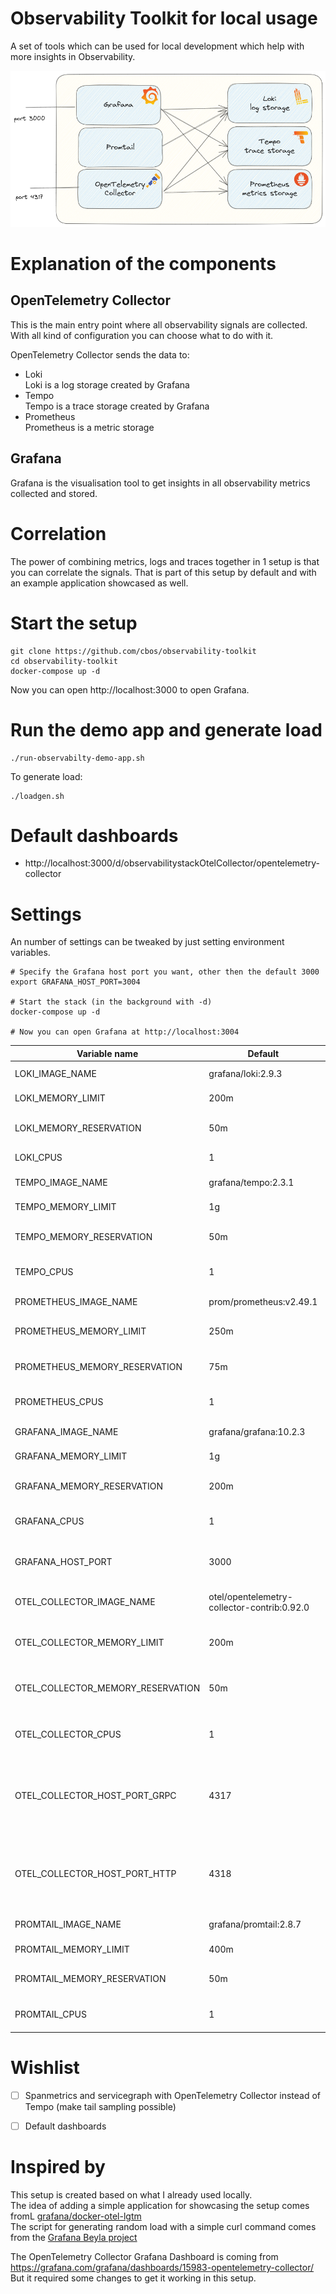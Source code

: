 # Observability Toolkit for local usage
A set of tools which can be used for local development which help with more insights in Observability.

![](docs/setup.png)

# Explanation of the components

## OpenTelemetry Collector
This is the main entry point where all observability signals are collected.
With all kind of configuration you can choose what to do with it.

OpenTelemetry Collector sends the data to:
- Loki   
  Loki is a log storage created by Grafana
- Tempo   
  Tempo is a trace storage created by Grafana
- Prometheus   
  Prometheus is a metric storage

## Grafana
Grafana is the visualisation tool to get insights in all observability metrics collected and stored.

# Correlation

The power of combining metrics, logs and traces together in 1 setup is that you can correlate the signals. 
That is part of this setup by default and with an example application showcased as well.

# Start the setup

```shell
git clone https://github.com/cbos/observability-toolkit
cd observability-toolkit
docker-compose up -d 

```
Now you can open http://localhost:3000 to open Grafana.

# Run the demo app and generate load
```shell
./run-observabilty-demo-app.sh 
```

To generate load:
```shell
./loadgen.sh 
```

# Default dashboards
- http://localhost:3000/d/observabilitystackOtelCollector/opentelemetry-collector

# Settings 

An number of settings can be tweaked by just setting environment variables.

```shell
# Specify the Grafana host port you want, other then the default 3000
export GRAFANA_HOST_PORT=3004

# Start the stack (in the background with -d)
docker-compose up -d 

# Now you can open Grafana at http://localhost:3004
```

| Variable name                     | Default                                     | Description                                                                               |
|-----------------------------------|---------------------------------------------|-------------------------------------------------------------------------------------------|  
| LOKI_IMAGE_NAME                   | grafana/loki:2.9.3                          | Loki docker image                                                                         |
| LOKI_MEMORY_LIMIT                 | 200m                                        | Memory limit for Loki                                                                     |
| LOKI_MEMORY_RESERVATION           | 50m                                         | Memory reservation for Loki                                                               |
| LOKI_CPUS                         | 1                                           | Number of CPUs for Loki                                                                   |
| TEMPO_IMAGE_NAME                  | grafana/tempo:2.3.1                         | Tempo docker image                                                                        |
| TEMPO_MEMORY_LIMIT                | 1g                                          | Memory limit for Tempo                                                                    |
| TEMPO_MEMORY_RESERVATION          | 50m                                         | Memory reservation for Tempo                                                              |
| TEMPO_CPUS                        | 1                                           | Number of CPUs for Tempo                                                                  |
| PROMETHEUS_IMAGE_NAME             | prom/prometheus:v2.49.1                     | Prometheus docker image                                                                   |
| PROMETHEUS_MEMORY_LIMIT           | 250m                                        | Memory limit for Prometheus                                                               |
| PROMETHEUS_MEMORY_RESERVATION     | 75m                                         | Memory reservation for Prometheus                                                         |
| PROMETHEUS_CPUS                   | 1                                           | Number of CPUs for Prometheus                                                             |
| GRAFANA_IMAGE_NAME                | grafana/grafana:10.2.3                      | Grafana docker image                                                                      |
| GRAFANA_MEMORY_LIMIT              | 1g                                          | Memory limit for Grafana                                                                  |
| GRAFANA_MEMORY_RESERVATION        | 200m                                        | Memory reservation for Grafana                                                            |
| GRAFANA_CPUS                      | 1                                           | Number of CPUs for Grafana                                                                |
| GRAFANA_HOST_PORT                 | 3000                                        | Port on host on which Grafana will be available                                           |
| OTEL_COLLECTOR_IMAGE_NAME         | otel/opentelemetry-collector-contrib:0.92.0 | OpenTelemetry Collector docker image                                                      |
| OTEL_COLLECTOR_MEMORY_LIMIT       | 200m                                        | Memory limit of OpenTelemetry Collector                                                   |
| OTEL_COLLECTOR_MEMORY_RESERVATION | 50m                                         | Memory reservation for OpenTelemetry Collector                                            |
| OTEL_COLLECTOR_CPUS               | 1                                           | Number of CPUs for OpenTelemetry Collector                                                |
| OTEL_COLLECTOR_HOST_PORT_GRPC     | 4317                                        | Port on host on which OpenTelemetry Collector will be available for OTLP format with GRPC |
| OTEL_COLLECTOR_HOST_PORT_HTTP     | 4318                                        | Port on host on which OpenTelemetry Collector will be available for OTLP format with HTTP |
| PROMTAIL_IMAGE_NAME               | grafana/promtail:2.8.7                      | Promtail docker image                                                                     |
| PROMTAIL_MEMORY_LIMIT             | 400m                                        | Memory limit of Promtail                                                                  |
| PROMTAIL_MEMORY_RESERVATION       | 50m                                         | Memory reservation for Promtail                                                           |
| PROMTAIL_CPUS                     | 1                                           | Number of CPUs for Promtail                                                               |

# Wishlist


- [ ] Spanmetrics and servicegraph with OpenTelemetry Collector instead of Tempo (make tail sampling possible)
- [ ] Default dashboards



# Inspired by 

This setup is created based on what I already used locally.    
The idea of adding a simple application for showcasing the setup comes fromL [grafana/docker-otel-lgtm](https://github.com/grafana/docker-otel-lgtm)    
The script for generating random load with a simple curl command comes from the [Grafana Beyla project](https://github.com/grafana/beyla/blob/main/examples/greeting-apps/loadgen.sh)

The OpenTelemetry Collector Grafana Dashboard is coming from
https://grafana.com/grafana/dashboards/15983-opentelemetry-collector/    
But it required some changes to get it working in this setup.